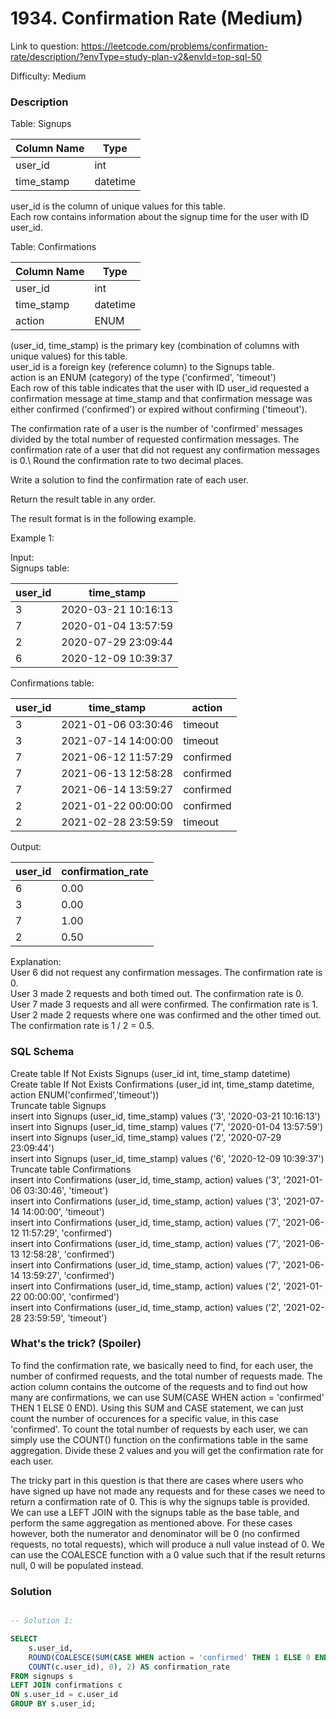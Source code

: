 # 1934. Confirmation Rate (Medium)

Link to question: https://leetcode.com/problems/confirmation-rate/description/?envType=study-plan-v2&envId=top-sql-50

Difficulty: Medium

### Description

Table: Signups


| Column Name    | Type     |
|----------------|----------|
| user_id        | int      |
| time_stamp     | datetime |

user_id is the column of unique values for this table.\
Each row contains information about the signup time for the user with ID user_id.
 

Table: Confirmations


| Column Name    | Type     |
|----------------|----------|
| user_id        | int      |
| time_stamp     | datetime |
| action         | ENUM     |

(user_id, time_stamp) is the primary key (combination of columns with unique values) for this table.\
user_id is a foreign key (reference column) to the Signups table.\
action is an ENUM (category) of the type ('confirmed', 'timeout')\
Each row of this table indicates that the user with ID user_id requested a confirmation message at time_stamp and that confirmation message was either confirmed ('confirmed') or expired without confirming ('timeout').
 

The confirmation rate of a user is the number of 'confirmed' messages divided by the total number of requested confirmation messages. The confirmation rate of a user that did not request any confirmation messages is 0.\ Round the confirmation rate to two decimal places.

Write a solution to find the confirmation rate of each user.

Return the result table in any order.

The result format is in the following example.

 

Example 1:

Input: \
Signups table:

| user_id | time_stamp          |
|---------|---------------------|
| 3       | 2020-03-21 10:16:13 |
| 7       | 2020-01-04 13:57:59 |
| 2       | 2020-07-29 23:09:44 |
| 6       | 2020-12-09 10:39:37 |

Confirmations table:

| user_id | time_stamp          | action    |
|---------|---------------------|-----------|
| 3       | 2021-01-06 03:30:46 | timeout   |
| 3       | 2021-07-14 14:00:00 | timeout   |
| 7       | 2021-06-12 11:57:29 | confirmed |
| 7       | 2021-06-13 12:58:28 | confirmed |
| 7       | 2021-06-14 13:59:27 | confirmed |
| 2       | 2021-01-22 00:00:00 | confirmed |
| 2       | 2021-02-28 23:59:59 | timeout   |

Output: 

| user_id | confirmation_rate |
|---------|-------------------|
| 6       | 0.00              |
| 3       | 0.00              |
| 7       | 1.00              |
| 2       | 0.50              |

Explanation: \
User 6 did not request any confirmation messages. The confirmation rate is 0.\
User 3 made 2 requests and both timed out. The confirmation rate is 0.\
User 7 made 3 requests and all were confirmed. The confirmation rate is 1.\
User 2 made 2 requests where one was confirmed and the other timed out. The confirmation rate is 1 / 2 = 0.5.


### SQL Schema
Create table If Not Exists Signups (user_id int, time_stamp datetime)\
Create table If Not Exists Confirmations (user_id int, time_stamp datetime, action ENUM('confirmed','timeout'))\
Truncate table Signups\
insert into Signups (user_id, time_stamp) values ('3', '2020-03-21 10:16:13')\
insert into Signups (user_id, time_stamp) values ('7', '2020-01-04 13:57:59')\
insert into Signups (user_id, time_stamp) values ('2', '2020-07-29 23:09:44')\
insert into Signups (user_id, time_stamp) values ('6', '2020-12-09 10:39:37')\
Truncate table Confirmations\
insert into Confirmations (user_id, time_stamp, action) values ('3', '2021-01-06 03:30:46', 'timeout')\
insert into Confirmations (user_id, time_stamp, action) values ('3', '2021-07-14 14:00:00', 'timeout')\
insert into Confirmations (user_id, time_stamp, action) values ('7', '2021-06-12 11:57:29', 'confirmed')\
insert into Confirmations (user_id, time_stamp, action) values ('7', '2021-06-13 12:58:28', 'confirmed')\
insert into Confirmations (user_id, time_stamp, action) values ('7', '2021-06-14 13:59:27', 'confirmed')\
insert into Confirmations (user_id, time_stamp, action) values ('2', '2021-01-22 00:00:00', 'confirmed')\
insert into Confirmations (user_id, time_stamp, action) values ('2', '2021-02-28 23:59:59', 'timeout')

### What's the trick? (Spoiler)
To find the confirmation rate, we basically need to find, for each user, the number of confirmed requests, and the total number of requests made. The action column contains the outcome of the requests and to find out how many are confirmations, we can use SUM(CASE WHEN action = 'confirmed' THEN 1 ELSE 0 END). Using this SUM and CASE statement, we can just count the number of occurences for a specific value, in this case 'confirmed'. To count the total number of requests by each user, we can simply use the COUNT() function on the confirmations table in the same aggregation. Divide these 2 values and you will get the confirmation rate for each user.

The tricky part in this question is that there are cases where users who have signed up have not made any requests and for these cases we need to return a confirmation rate of 0. This is why the signups table is provided. We can use a LEFT JOIN with the signups table as the base table, and perform the same aggregation as mentioned above. For these cases however, both the numerator and denominator will be 0 (no confirmed requests, no total requests), which will produce a null value instead of 0. We can use the COALESCE function with a 0 value such that if the result returns null, 0 will be populated instead.

### Solution

```sql

-- Solution 1: 

SELECT
    s.user_id,
    ROUND(COALESCE(SUM(CASE WHEN action = 'confirmed' THEN 1 ELSE 0 END)/
    COUNT(c.user_id), 0), 2) AS confirmation_rate 
FROM signups s
LEFT JOIN confirmations c
ON s.user_id = c.user_id
GROUP BY s.user_id;
